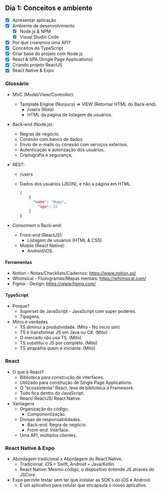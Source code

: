 ## Dia 1: Conceitos e ambiente
- [x] Apresentar aplicação
- [x] Ambiente de desenvolvimento
    - [x] Node.js & NPM
    - [x] Visual Studio Code
- [x] Por que criaremos uma API?
- [x] Conceitos do TypeScript
- [x] Criar base do projeto com Node.js
- [x] React & SPA (Single Page Applications)
- [x] Criando projeto ReactJS
- [x] React Native & Expo

### Glossário
* MVC (Model/View/Controller):
    - Template Engine (Nunjucs) => VIEW (Retornar HTML do Back-end).
      - /users (Rota)
      - HTML da página de listagem de usuários.
* Back-end (Node.js):
    - Regras de negócio.
    - Conexão com banco de dados.
    - Envio de e-mails ou conexão com serviços externos.
    - Autenticação e autorização dos usuários.
    - Criptografia e segurança;
* REST:
    - /users

    - Dados dos usuários (JSON), e não a página em HTML.

      ```json
      {
          {
          	"name": "Hugo",
              "age": 32
          }
      }
      ```

* Consomem o Back-end:

    * Front-end (ReactJS):
        - Listagem de usuários (HTML & CSS).
    * Mobile (React Native):
        - Android/iOS.

#### Ferramentas
* Notion - Notas/Checklists/Cadernos: https://www.notion.so/
* Whimsical - Fluxogramas/Mapas mentais: https://whimsical.com/
* Figma - Design: https://www.figma.com/

#### TypeScript
* Porque?
    - Superset de JavaScript - JavaScript com super poderes.
    - Tipagens.
* Mitos e verdades
    - TS diminui a produtividade. (Mito - No inicio sim)
    - TS é transformar JS em Java ou C#. (Mito)
    - O mercado não usa TS. (Mito)
    - TS substitui o JS por completo. (Mito)
    - TS atrapalha quem é iniciante. (Mito)

### React

* O que é React?
  *  Biblioteca para construção de interfaces.
  * Utilizado para construção de Single Page Applications.
  * O "ecossistema" React, leva de biblioteca a Framework.
  * Tudo fica dentro do JavaScript.
  * React/ ReactJS/ React Native.
* Vantagens
  * Organização do código.
    * Componentização.
  * Divisao de responsabilidades.
    * Back-end: Regra de negócio.
    * Front-end: Interface.
  * Uma API, múltiplos clientes.

### React Native & Expo

* Abordagem tradicional x Abordagem do React Native.
  * Tradicional: iOS = Swift, Android = Java/Kotlin
  * React Native: Mesmo código, o dispositivo entende JS através do JSCore.
* Expo permite testar sem ter que instalar as SDK's do iOS e Android.
  * É um aplicativo para celular que encapsula o nosso aplicativo.